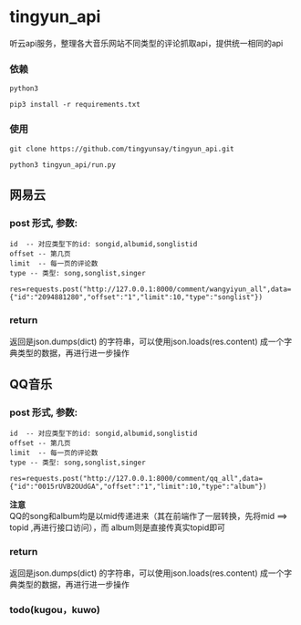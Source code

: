 # tingyun_api
听云api服务，整理各大音乐网站不同类型的评论抓取api，提供统一相同的api  
### 依赖
```
python3 

pip3 install -r requirements.txt 
```
### 使用
```
git clone https://github.com/tingyunsay/tingyun_api.git

python3 tingyun_api/run.py
```
## 网易云
### post 形式, 参数:   
```
id  -- 对应类型下的id: songid,albumid,songlistid  
offset -- 第几页  
limit  -- 每一页的评论数  
type -- 类型: song,songlist,singer
```
```
res=requests.post("http://127.0.0.1:8000/comment/wangyiyun_all",data={"id":"2094881280","offset":"1","limit":10,"type":"songlist"})
```
### return
返回是json.dumps(dict) 的字符串，可以使用json.loads(res.content) 成一个字典类型的数据，再进行进一步操作

## QQ音乐
### post 形式, 参数:   
```
id  -- 对应类型下的id: songid,albumid,songlistid  
offset -- 第几页  
limit  -- 每一页的评论数  
type -- 类型: song,songlist,singer
```
```
res=requests.post("http://127.0.0.1:8000/comment/qq_all",data={"id":"0015rUVB2OUdGA","offset":"1","limit":10,"type":"album"})
```
**注意**  
QQ的song和album均是以mid传递进来（其在前端作了一层转换，先将mid ==> topid ,再进行接口访问），而 album则是直接传真实topid即可  
### return
返回是json.dumps(dict) 的字符串，可以使用json.loads(res.content) 成一个字典类型的数据，再进行进一步操作

### todo(kugou，kuwo)

